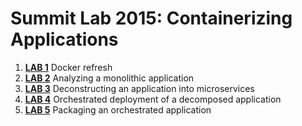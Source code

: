 # Summit Lab 2015: Containerizing Applications

1. **[LAB 1](libvirt/labs/lab1/chapter1.md)** Docker refresh
1. **[LAB 2](libvirt/labs/lab2/chapter2.md)** Analyzing a monolithic application
1. **[LAB 3](libvirt/labs/lab3/chapter3.md)** Deconstructing an application into microservices
1. **[LAB 4](libvirt/labs/lab4/chapter4.md)** Orchestrated deployment of a decomposed application
1. **[LAB 5](libvirt/labs/lab5/chapter5.md)** Packaging an orchestrated application
